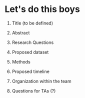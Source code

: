# Let's do this boys

1. Title (to be defined)
2. Abstract

3. Research Questions

4. Proposed dataset

5. Methods

6. Proposed timeline

7. Organization within the team

8. Questions for TAs (?)

